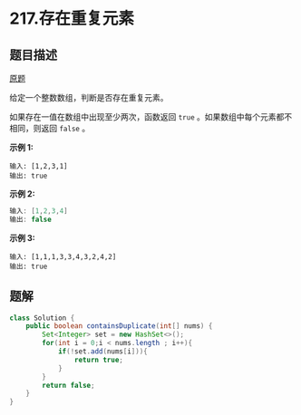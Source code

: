 # 217.存在重复元素

## 题目描述

[原题](https://leetcode-cn.com/problems/contains-duplicate/)

给定一个整数数组，判断是否存在重复元素。

如果存在一值在数组中出现至少两次，函数返回 `true` 。如果数组中每个元素都不相同，则返回 `false` 。

**示例 1:**

```text
输入: [1,2,3,1]
输出: true
```

**示例 2:**

```java
输入: [1,2,3,4]
输出: false
```

**示例 3:**

```text
输入: [1,1,1,3,3,4,3,2,4,2]
输出: true
```

## 题解

```java
class Solution {
    public boolean containsDuplicate(int[] nums) {
        Set<Integer> set = new HashSet<>();
        for(int i = 0;i < nums.length ; i++){
            if(!set.add(nums[i])){
                return true;
            }
        }
        return false;
    }
}
```

